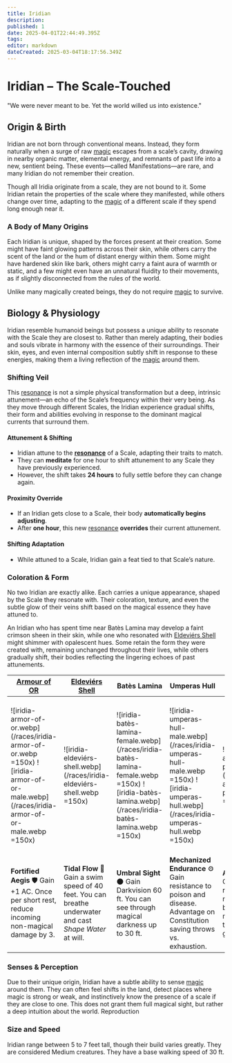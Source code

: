 ```yaml
---
title: Iridian
description: 
published: 1
date: 2025-04-01T22:44:49.395Z
tags: 
editor: markdown
dateCreated: 2025-03-04T18:17:56.349Z
---
```


# Iridian – The Scale-Touched
"We were never meant to be. Yet the world willed us into existence."

## Origin & Birth
Iridian are not born through conventional means. Instead, they form naturally when a surge of raw [magic](/structure/mechanic/magic.md) escapes from a scale’s cavity, drawing in nearby organic matter, elemental energy, and remnants of past life into a new, sentient being. These events—called Manifestations—are rare, and many Iridian do not remember their creation.

Though all Iridia originate from a scale, they are not bound to it. Some Iridian retain the properties of the scale where they manifested, while others change over time, adapting to the [magic](/structure/mechanic/magic.md) of a different scale if they spend long enough near it.

### A Body of Many Origins
Each Iridian is unique, shaped by the forces present at their creation. Some might have faint glowing patterns across their skin, while others carry the scent of the land or the hum of distant energy within them. Some might have hardened skin like bark, others might carry a faint aura of warmth or static, and a few might even have an unnatural fluidity to their movements, as if slightly disconnected from the rules of the world.

Unlike many magically created beings, they do not require [magic](/structure/mechanic/magic.md) to survive.

## Biology & Physiology

Iridian resemble humanoid beings but possess a unique ability to resonate with the Scale they are closest to. Rather than merely adapting, their bodies and souls vibrate in harmony with the essence of their surroundings. Their skin, eyes, and even internal composition subtly shift in response to these energies, making them a living reflection of the [magic](/structure/mechanic/magic.md) around them.

###  **Shifting Veil**
This [resonance](/structure/mechanic/resonance.md) is not a simple physical transformation but a deep, intrinsic attunement—an echo of the Scale’s frequency within their very being. As they move through different Scales, the Iridian experience gradual shifts, their form and abilities evolving in response to the dominant magical currents that surround them.

#### **Attunement & Shifting**
- Iridian attune to the **[resonance](/structure/mechanic/resonance.md)** of a Scale, adapting their traits to match.  
- They can **meditate** for one hour to shift attunement to any Scale they have previously experienced.  
- However, the shift takes **24 hours** to fully settle before they can change again.  

#### **Proximity Override**
- If an Iridian gets close to a Scale, their body **automatically begins adjusting**.  
- After **one hour**, this new [resonance](/structure/mechanic/resonance.md) **overrides** their current attunement.  

#### **Shifting Adaptation**
- While attuned to a Scale, Iridian gain a feat tied to that Scale’s nature.  

### Coloration & Form
No two Iridian are exactly alike. Each carries a unique appearance, shaped by the Scale they resonate with. Their coloration, texture, and even the subtle glow of their veins shift based on the magical essence they have attuned to.

An Iridian who has spent time near Batès Lamina may develop a faint crimson sheen in their skin, while one who resonated with [Eldeviérs Shell](/location/landmark/scale/eldeviérs-shell.md) might shimmer with opalescent hues. Some retain the form they were created with, remaining unchanged throughout their lives, while others gradually shift, their bodies reflecting the lingering echoes of past attunements.

| [Armour of OR](/location/landmark/scale/armour-of-or.md) | [Eldeviérs Shell](/location/landmark/scale/eldeviérs-shell.md) | Batès Lamina | Umperas Hull | The [Asara Plate](/location/landmark/scale/asara-plate.md) | The [Ornite Ring](/location/landmark/scale/ornite-ring.md) | ?
|-----------|-----------|-----------|-----------|-----------|-----------|-----------|
| ![iridia-armor-of-or.webp](/races/iridia-armor-of-or.webp =150x) ![iridia-armor-of-or-male.webp](/races/iridia-armor-of-or-male.webp  =150x) | ![iridia-eldeviérs-shell.webp](/races/iridia-eldeviérs-shell.webp =150x)   | ![iridia-batès-lamina-female.webp](/races/iridia-batès-lamina-female.webp =150x) ![iridia-batès-lamina.webp](/races/iridia-batès-lamina.webp =150x)   | ![iridia-umperas-hull-male.webp](/races/iridia-umperas-hull-male.webp =150x) ![iridia-umperas-hull.webp](/races/iridia-umperas-hull.webp =150x) | ![iridia-asara-plate.webp](/races/iridia-asara-plate.webp =150x) | ![iridia-obsidian-crest-female.webp](/races/iridia-obsidian-crest-female.webp =150x) ![iridia-obsidian-crest-male.webp](/races/iridia-obsidian-crest-male.webp =150x)|?|
| **Fortified Aegis** 🛡️ Gain +1 AC. Once per short rest, reduce incoming non-magical damage by 3. | **Tidal Flow** 🌊 Gain a swim speed of 40 feet. You can breathe underwater and cast *Shape Water* at will. | **Umbral Sight** 🌑 Gain Darkvision 60 ft. You can see through magical darkness up to 30 ft. | **Mechanized Endurance** ⚙️ Gain resistance to poison and disease. Advantage on Constitution saving throws vs. exhaustion. | **Asara’s Flow** Once per long rest you can make your body fluid moving through any gap | **Unstable Essence** ❓ Your abilities shift unpredictably. Roll 1d8 at dawn to determine your daily effect.|?|


### Senses & Perception

Due to their unique origin, Iridian have a subtle ability to sense [magic](/structure/mechanic/magic.md) around them. They can often feel shifts in the land, detect places where magic is strong or weak, and instinctively know the presence of a scale if they are close to one.
This does not grant them full magical sight, but rather a deep intuition about the world.
Reproduction

### Size and Speed
Iridian range between 5 to 7 feet tall, though their build varies greatly. They are considered Medium creatures. They have a base walking speed of 30 ft.
